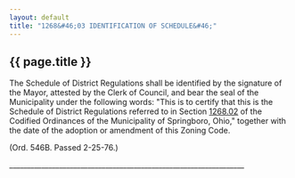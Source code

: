 ```yaml
---
layout: default 
title: "1268&#46;03 IDENTIFICATION OF SCHEDULE&#46;"
---
```


{{ page.title }}
----------------

The Schedule of District Regulations shall be identified by the
signature of the Mayor, attested by the Clerk of Council, and bear the
seal of the Municipality under the following words: "This is to certify
that this is the Schedule of District Regulations referred to in Section
[1268.02](508865cd.html) of the Codified Ordinances of the Municipality
of Springboro, Ohio," together with the date of the adoption or
amendment of this Zoning Code.

(Ord. 546B. Passed 2-25-76.)

\_\_\_\_\_\_\_\_\_\_\_\_\_\_\_\_\_\_\_\_\_\_\_\_\_\_\_\_\_\_\_\_\_\_\_\_\_\_\_\_\_\_\_\_\_\_\_\_\_\_\_\_\_\_\_\_\_\_\_\_\_\_\_\_\_\_
